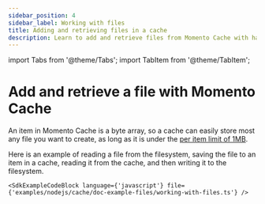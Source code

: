 ```yaml
---
sidebar_position: 4
sidebar_label: Working with files
title: Adding and retrieving files in a cache
description: Learn to add and retrieve files from Momento Cache with hands on code samples.
---
```


import Tabs from '@theme/Tabs';
import TabItem from '@theme/TabItem';

# Add and retrieve a file with Momento Cache

An item in Momento Cache is a byte array, so a cache can easily store most any file you want to create, as long as it is under the [per item limit of 1MB](/cache/limits).

Here is an example of reading a file from the filesystem, saving the file to an item in a cache, reading it from the cache, and then writing it to the filesystem.

```
<SdkExampleCodeBlock language={'javascript'} file={'examples/nodejs/cache/doc-example-files/working-with-files.ts'} />
```
